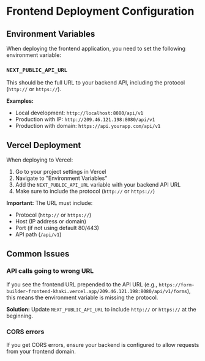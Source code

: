 # Frontend Deployment Configuration

## Environment Variables

When deploying the frontend application, you need to set the following environment variable:

### `NEXT_PUBLIC_API_URL`

This should be the full URL to your backend API, including the protocol (`http://` or `https://`).

**Examples:**

- Local development: `http://localhost:8080/api/v1`
- Production with IP: `http://209.46.121.198:8080/api/v1`
- Production with domain: `https://api.yourapp.com/api/v1`

## Vercel Deployment

When deploying to Vercel:

1. Go to your project settings in Vercel
2. Navigate to "Environment Variables"
3. Add the `NEXT_PUBLIC_API_URL` variable with your backend API URL
4. Make sure to include the protocol (`http://` or `https://`)

**Important:** The URL must include:

- Protocol (`http://` or `https://`)
- Host (IP address or domain)
- Port (if not using default 80/443)
- API path (`/api/v1`)

## Common Issues

### API calls going to wrong URL

If you see the frontend URL prepended to the API URL (e.g., `https://form-builder-frontend-khaki.vercel.app/209.46.121.198:8080/api/v1/forms`), this means the environment variable is missing the protocol.

**Solution:** Update `NEXT_PUBLIC_API_URL` to include `http://` or `https://` at the beginning.

### CORS errors

If you get CORS errors, ensure your backend is configured to allow requests from your frontend domain.

